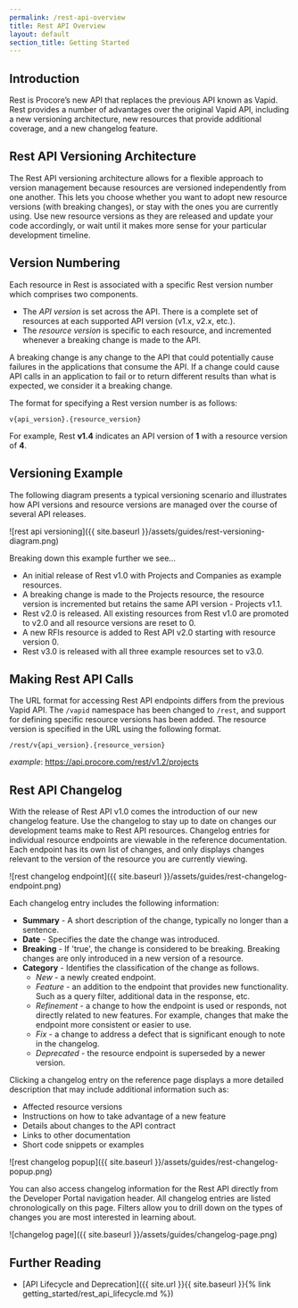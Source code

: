 ```yaml
---
permalink: /rest-api-overview
title: Rest API Overview
layout: default
section_title: Getting Started
---
```


## Introduction
Rest is Procore’s new API that replaces the previous API known as Vapid.
Rest provides a number of advantages over the original Vapid API, including a new versioning architecture, new resources that provide additional coverage, and a new changelog feature.

## Rest API Versioning Architecture

The Rest API versioning architecture allows for a flexible approach to version management because resources are versioned independently from one another.
This lets you choose whether you want to adopt new resource versions (with breaking changes), or stay with the ones you are currently using.
Use new resource versions as they are released and update your code accordingly, or wait until it makes more sense for your particular development timeline.

## Version Numbering

Each resource in Rest is associated with a specific Rest version number which comprises two components.

- The _API version_ is set across the API. There is a complete set of resources at each supported API version (v1.x, v2.x, etc.).
- The _resource version_ is specific to each resource, and incremented whenever a breaking change is made to the API.

A breaking change is any change to the API that could potentially cause failures in the applications that consume the API.
If a change could cause API calls in an application to fail or to return different results than what is expected, we consider it a breaking change.

The format for specifying a Rest version number is as follows:

    v{api_version}.{resource_version}

For example, Rest **v1.4** indicates an API version of **1** with a resource version of **4**.

## Versioning Example

The following diagram presents a typical versioning scenario and illustrates how API versions and resource versions are managed over the course of several API releases.

![rest api versioning]({{ site.baseurl }}/assets/guides/rest-versioning-diagram.png)

Breaking down this example further we see…

- An initial release of Rest v1.0 with Projects and Companies as example resources.
- A breaking change is made to the Projects resource, the resource version is incremented but retains the same API version - Projects v1.1.
- Rest v2.0 is released. All existing resources from Rest v1.0 are promoted to v2.0 and all resource versions are reset to 0.
- A new RFIs resource is added to Rest API v2.0 starting with resource version 0.
- Rest v3.0 is released with all three example resources set to v3.0.

## Making Rest API Calls

The URL format for accessing Rest API endpoints differs from the previous Vapid API.
The `/vapid` namespace has been changed to `/rest`, and support for defining specific resource versions has been added.
The resource version is specified in the URL using the following format.

    /rest/v{api_version}.{resource_version}

_example_: https://api.procore.com/rest/v1.2/projects

## Rest API Changelog

With the release of Rest API v1.0 comes the introduction of our new changelog feature.
Use the changelog to stay up to date on changes our development teams make to Rest API resources.
Changelog entries for individual resource endpoints are viewable in the reference documentation.
Each endpoint has its own list of changes, and only displays changes relevant to the version of the resource you are currently viewing.

![rest changelog endpoint]({{ site.baseurl }}/assets/guides/rest-changelog-endpoint.png)

Each changelog entry includes the following information:

- **Summary** - A short description of the change, typically no longer than a sentence.
- **Date** - Specifies the date the change was introduced.
- **Breaking** - If 'true', the change is considered to be breaking. Breaking changes are only introduced in a new version of a resource.
- **Category** - Identifies the classification of the change as follows.
  - _New_ - a newly created endpoint.
  - _Feature_ - an addition to the endpoint that provides new functionality. Such as a query filter, additional data in the response, etc.
  - _Refinement_ - a change to how the endpoint is used or responds, not directly related to new features. For example, changes that make the endpoint more consistent or easier to use.
  - _Fix_ - a change to address a defect that is significant enough to note in the changelog.
  - _Deprecated_ - the resource endpoint is superseded by a newer version.

Clicking a changelog entry on the reference page displays a more detailed description that may include additional information such as:

- Affected resource versions
- Instructions on how to take advantage of a new feature
- Details about changes to the API contract
- Links to other documentation
- Short code snippets or examples

![rest changelog popup]({{ site.baseurl }}/assets/guides/rest-changelog-popup.png)

You can also access changelog information for the Rest API directly from the Developer Portal navigation header.
All changelog entries are listed chronologically on this page.
Filters allow you to drill down on the types of changes you are most interested in learning about.

![changelog page]({{ site.baseurl }}/assets/guides/changelog-page.png)

## Further Reading

- [API Lifecycle and Deprecation]({{ site.url }}{{ site.baseurl }}{% link getting_started/rest_api_lifecycle.md %})
